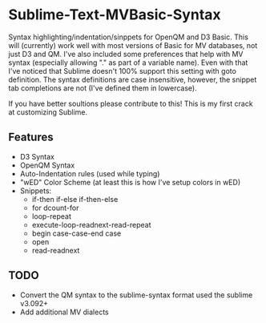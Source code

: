 # Sublime-Text-MVBasic-Syntax

Syntax highlighting/indentation/sinppets for OpenQM and D3 Basic. This will (currently) work well with most versions of Basic for MV databases, not just D3 and QM. I've also included some preferences that help with MV syntax (especially allowing "." as part of a variable name). Even with that I've noticed that Sublime doesn't 100% support this setting with goto definition. The syntax definitions are case insensitive, however, the snippet tab completions are not (I've defined them in lowercase). 

If you have better soultions please contribute to this! This is my first crack at customizing Sublime.

## Features
* D3 Syntax
* OpenQM Syntax
* Auto-Indentation rules (used while typing)
* "wED" Color Scheme (at least this is how I've setup colors in wED)
* Snippets:
  * if-then if-else if-then-else
  * for dcount-for
  * loop-repeat
  * execute-loop-readnext-read-repeat
  * begin case-case-end case
  * open
  * read-readnext

## TODO
* Convert the QM syntax to the sublime-syntax format used the sublime v3.092+
* Add additional MV dialects
